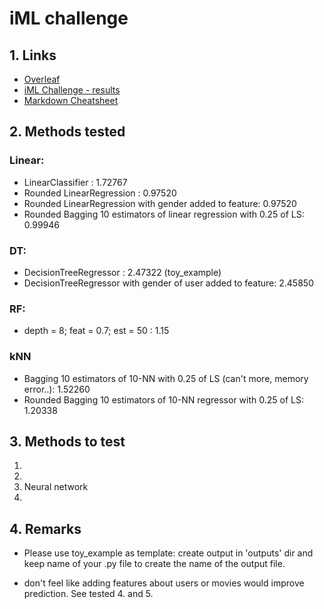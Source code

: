 # iML challenge

## 1. Links
- [Overleaf](https://www.overleaf.com/2375834931xkkccrrpcknn)
- [iML Challenge - results](https://docs.google.com/spreadsheets/d/1CJggdjwZIrY0Uxjc2w4GO9f6A9odnoS1kRvK2JIszME/edit?usp=sharing)
- [Markdown Cheatsheet](https://github.com/adam-p/markdown-here/wiki/Markdown-Cheatsheet)

## 2. Methods tested
### Linear:
 - LinearClassifier : 1.72767
 - Rounded LinearRegression : 0.97520
 - Rounded LinearRegression with gender added to feature: 0.97520
 - Rounded Bagging 10 estimators of linear regression with 0.25 of LS: 0.99946

### DT:
 - DecisionTreeRegressor : 2.47322 (toy_example)
 - DecisionTreeRegressor with gender of user added to feature: 2.45850

### RF:
 - depth = 8; feat = 0.7; est = 50 : 1.15

### kNN
- Bagging 10 estimators of 10-NN with 0.25 of LS (can't more, memory error..): 1.52260
- Rounded Bagging 10 estimators of 10-NN regressor with 0.25 of LS: 1.20338

## 3. Methods to test

1.
2.
3. Neural network
4.

## 4. Remarks
- Please use toy_example as template: create output in 'outputs' dir and keep name of your .py file to create the name of the output file.

- don't feel like adding features about users or movies would improve prediction. See tested 4. and 5.
